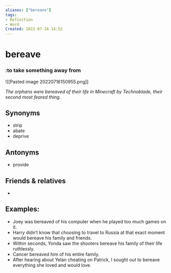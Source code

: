 ```yaml
---
aliases: ["bereave"]
tags:
- Definition 
- Word
Created: 2022-07-16 14:52  
---
```

# bereave
### :to take something away from

![[Pasted image 20220716150955.png]]

*The orphans were bereaved of their life in Minecraft by Technoblade, their second most feared thing.*

## Synonyms 
- strip 
- abate 
- deprive 

## Antonyms 
- provide 

## Friends & relatives
- 

## Examples: 
- Joey was bereaved of his computer when he played too much games on it. 
- Harry didn’t know that choosing to travel to Russia at that exact moment would bereave his family and friends. 
- Within seconds, Yonda saw the shooters bereave his family of their life ruthlessly. 
- Cancer bereaved him of his entire family. 
- After hearing about Yelan cheating on Patrick, I sought out to bereave everything she loved and would love.
